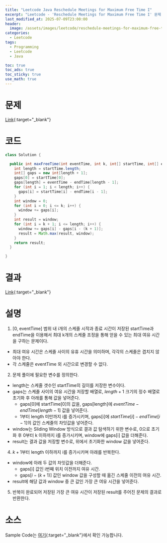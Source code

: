 ```yaml
---
title: "Leetcode Java Reschedule Meetings for Maximum Free Time I"
excerpt: "Leetcode - 'Reschedule Meetings for Maximum Free Time I' 문제 Java 풀이"
last_modified_at: 2025-07-09T23:00:00
header:
  image: /assets/images/leetcode/reschedule-meetings-for-maximum-free-time-i.png
categories:
  - Leetcode
tags:
  - Programming
  - Leetcode
  - Java

toc: true
toc_ads: true
toc_sticky: true
use_math: true
---
```

# 문제
[Link](https://leetcode.com/problems/reschedule-meetings-for-maximum-free-time-i/){:target="_blank"}

# 코드
```java
class Solution {

  public int maxFreeTime(int eventTime, int k, int[] startTime, int[] endTime) {
    int length = startTime.length;
    int[] gaps = new int[length + 1];
    gaps[0] = startTime[0];
    gaps[length] = eventTime - endTime[length - 1];
    for (int i = 1; i < length; i++) {
      gaps[i] = startTime[i] - endTime[i - 1];
    }
    int window = 0;
    for (int i = 0; i <= k; i++) {
      window += gaps[i];
    }
    int result = window;
    for (int i = k + 1; i <= length; i++) {
      window += gaps[i] - gaps[i - (k + 1)];
      result = Math.max(result, window);
    }
    return result;
  }

}
```

# 결과
[Link](https://leetcode.com/problems/reschedule-meetings-for-maximum-free-time-i/submissions/1692037570/){:target="_blank"}

# 설명
1. [0, eventTime] 범위 내 i개의 스케줄 시작과 종료 시간이 저장된 startTime과 endTime을 이용해서 최대 k개의 스케줄 조정을 통해 얻을 수 있는 최대 여유 시간을 구하는 문제이다.
- 최대 여유 시간은 스케줄 사이의 유휴 시간을 의미하며, 각각의 스케줄은 겹치지 않아야 한다.
- 각 스케줄은 eventTime 외 시간으로 변경할 수 없다.

2. 문제 풀이에 필요한 변수를 정의한다.
- length는 스케줄 갯수인 startTime의 길이를 저장한 변수이다.
- gaps는 스케줄 사이의 여유 시간을 저장할 배열로, $length + 1$ 크기의 정수 배열로 초기화 후 아래를 통해 값을 넣어준다.
  - gaps[0]에 startTime[0]의 값을, gaps[length]에 $eventTime - endTime[length - 1]$ 값을 넣어준다.
  - 1부터 length 미만까지 i를 증가시키며, gaps[i]에 $startTime[i] - endTime[i - 1]$의 값인 스케줄의 차잇값을 넣어준다.
- window는 Sliding Window 방식으로 결과 값 탐색하기 위한 변수로, 0으로 초기화 후 0부터 k 이하까지 i를 증가시키며, window에 gaps[i] 값을 더해준다.
- result는 결과 값을 저장할 변수로, 위에서 초기화한 window 값을 넣어준다.

4. $k + 1$부터 length 이하까지 i를 증가시키며 아래를 반복한다.
- window에 아래 두 값의 차잇값을 더해준다.
  - gaps[i] 값인 i번째 위치 이전까지 여유 시간.
  - gaps[$i - (k + 1)$] 값인 window 값을 구성할 때 옮긴 스케줄 이전의 여유 시간.
- result에 해당 값과 window 중 큰 값인 가장 큰 여유 시간을 넣어준다.

5. 반복이 완료되어 저장된 가장 큰 여유 시간이 저장된 result를 주어진 문제의 결과로 반환한다.

# 소스
Sample Code는 [여기](https://github.com/GracefulSoul/leetcode/blob/master/src/main/java/gracefulsoul/problems/RescheduleMeetingsForMaximumFreeTimeI.java){:target="_blank"}에서 확인 가능합니다.